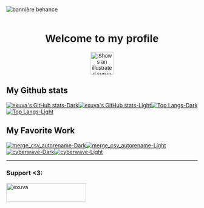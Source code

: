 ![bannière behance](https://user-images.githubusercontent.com/84912528/132993049-1b155e1f-3757-4416-821b-9fa338b7c765.png)
<div align="center" style="display: flex; align-items: center; justify-content: center; flex-direction: column; font-family: 'Poppins', sans-serif;">
  <h1>Welcome to my profile</h1>
  <div style="display: flex; align-items: center;">
    <picture>
      <source media="(prefers-color-scheme: dark)" srcset="https://user-images.githubusercontent.com/25423296/163456776-7f95b81a-f1ed-45f7-b7ab-8fa810d529fa.png" width="60">
      <source media="(prefers-color-scheme: light)" srcset="https://user-images.githubusercontent.com/25423296/163456779-a8556205-d0a5-45e2-ac17-42d089e3c3f8.png" width="60">
      <img alt="Shows an illustrated sun in light mode and a moon with stars in dark mode." src="https://user-images.githubusercontent.com/25423296/163456779-a8556205-d0a5-45e2-ac17-42d089e3c3f8.png" width="60">
    </picture>
  </div>
</div>

<!-- Stats -->
## My Github stats 
[![exuva's GitHub stats-Dark](https://github-readme-stats.vercel.app/api?username=exuva&show_icons=true&ring_color=66FFB2&hide_title=true&bg_color=0D1117&text_color=DDDCD7&icon_color=66FFB2&hide_border=true&rank_icon=github&show_owner=true)](https://github.com/exuva#gh-dark-mode-only)[![exuva's GitHub stats-Light](https://github-readme-stats.vercel.app/api?username=exuva&show_icons=true&ring_color=66FFB2&bg_color=FFFFFF&text_color=1F2328&icon_color=66FFB2&hide_title=true&hide_border=true&rank_icon=github&show_owner=true)](https://github.com/exuva#gh-light-mode-only)[![Top Langs-Dark](https://github-readme-stats.vercel.app/api/top-langs/?username=exuva&layout=donut&ring_color=66FFB2&bg_color=0D1117&text_color=DDDCD7&icon_color=66FFB2&hide_border=true&hide_title=true&rank_icon=percentile&show_owner=true&size_weight=0.5&count_weight=0.5&text_bold=true)](https://github.com/exuva#gh-dark-mode-only)[![Top Langs-Light](https://github-readme-stats.vercel.app/api/top-langs/?username=exuva&layout=donut&ring_color=66FFB2&bg_color=FFFFFF&text_color=1F2328&icon_color=66FFB2&hide_border=true&hide_title=true&rank_icon=percentile&show_owner=true&size_weight=0.5&count_weight=0.5&text_bold=true)](https://github.com/exuva#gh-light-mode-only)

<!-- Work -->
## My Favorite Work
[![merge_csv_autorename-Dark](https://github-readme-stats.vercel.app/api/pin/?username=exuva&repo=merge_csv_autorename&bg_color=0D1117&text_color=DDDCD7&icon_color=66FFB2&hide_border=true)](https://github.com/exuva/merge_csv_autorename#gh-dark-mode-only)[![merge_csv_autorename-Light](https://github-readme-stats.vercel.app/api/pin/?username=exuva&repo=merge_csv_autorename&bg_color=FFFFFF&text_color=1F2328&icon_color=66FFB2&hide_border=true)](https://github.com/exuva/merge_csv_autorename#gh-light-mode-only)[![cyberwave-Dark](https://github-readme-stats.vercel.app/api/pin/?username=exuva&repo=cyberwave&bg_color=0D1117&text_color=DDDCD7&icon_color=66FFB2&hide_border=true)](https://github.com/exuva/cyberwave#gh-dark-mode-only)[![cyberwave-Light](https://github-readme-stats.vercel.app/api/pin/?username=exuva&repo=cyberwave&bg_color=FFFFFF&text_color=1F2328&icon_color=66FFB2&hide_border=true)](https://github.com/exuva/cyberwave#gh-light-mode-only)

---
<h3 align="left">Support <3:</h3>
<p><a href="https://www.buymeacoffee.com/exuva"> <img align="left" src="https://cdn.buymeacoffee.com/buttons/v2/default-yellow.png" height="50" width="210" alt="exuva" /></a></p>
